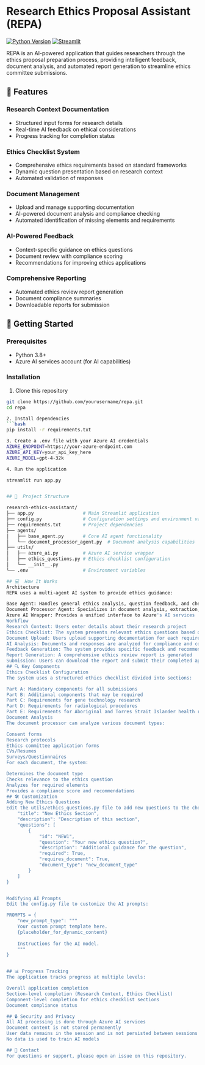 # Research Ethics Proposal Assistant (REPA)

[![Python Version](https://img.shields.io/badge/python-3.8%2B-blue.svg)](https://www.python.org/downloads/)
[![Streamlit](https://img.shields.io/badge/streamlit-1.15.0%2B-FF4B4B.svg)](https://streamlit.io/)

REPA is an AI-powered application that guides researchers through the ethics proposal preparation process, providing intelligent feedback, document analysis, and automated report generation to streamline ethics committee submissions.

## 🌟 Features

### Research Context Documentation
- Structured input forms for research details
- Real-time AI feedback on ethical considerations
- Progress tracking for completion status

### Ethics Checklist System
- Comprehensive ethics requirements based on standard frameworks
- Dynamic question presentation based on research context
- Automated validation of responses

### Document Management
- Upload and manage supporting documentation
- AI-powered document analysis and compliance checking
- Automated identification of missing elements and requirements

### AI-Powered Feedback
- Context-specific guidance on ethics questions
- Document review with compliance scoring
- Recommendations for improving ethics applications

### Comprehensive Reporting
- Automated ethics review report generation
- Document compliance summaries
- Downloadable reports for submission

## 🚀 Getting Started

### Prerequisites
- Python 3.8+
- Azure AI services account (for AI capabilities)

### Installation

1. Clone this repository
```bash
git clone https://github.com/yourusername/repa.git
cd repa

2. Install dependencies
```bash
pip install -r requirements.txt

3. Create a .env file with your Azure AI credentials
AZURE_ENDPOINT=https://your-azure-endpoint.com
AZURE_API_KEY=your_api_key_here
AZURE_MODEL=gpt-4-32k

4. Run the application

streamlit run app.py


## 🔧  Project Structure

research-ethics-assistant/
├── app.py                  # Main Streamlit application
├── config.py               # Configuration settings and environment variables
├── requirements.txt        # Project dependencies
├── agents/
│   ├── base_agent.py       # Core AI agent functionality
│   └── document_processor_agent.py  # Document analysis capabilities
├── utils/
│   ├── azure_ai.py         # Azure AI service wrapper
│   ├── ethics_questions.py # Ethics checklist configuration
│   └── __init__.py
└── .env                    # Environment variables 

## 💻  How It Works
Architecture
REPA uses a multi-agent AI system to provide ethics guidance:

Base Agent: Handles general ethics analysis, question feedback, and checklist validation
Document Processor Agent: Specializes in document analysis, extraction, and report generation
Azure AI Wrapper: Provides a unified interface to Azure's AI services
Workflow
Research Context: Users enter details about their research project
Ethics Checklist: The system presents relevant ethics questions based on the research context
Document Upload: Users upload supporting documentation for each requirement
AI Analysis: Documents and responses are analyzed for compliance and completeness
Feedback Generation: The system provides specific feedback and recommendations
Report Generation: A comprehensive ethics review report is generated
Submission: Users can download the report and submit their completed application
## 🔍 Key Components
Ethics Checklist Configuration
The system uses a structured ethics checklist divided into sections:

Part A: Mandatory components for all submissions
Part B: Additional components that may be required
Part C: Requirements for gene technology research
Part D: Requirements for radiological procedures
Part E: Requirements for Aboriginal and Torres Strait Islander health research
Document Analysis
The document processor can analyze various document types:

Consent forms
Research protocols
Ethics committee application forms
CVs/Resumes
Surveys/Questionnaires
For each document, the system:

Determines the document type
Checks relevance to the ethics question
Analyzes for required elements
Provides a compliance score and recommendations
## 🛠️ Customization
Adding New Ethics Questions
Edit the utils/ethics_questions.py file to add new questions to the checklist:"NEW_PART": {
    "title": "New Ethics Section",
    "description": "Description of this section",
    "questions": [
        {
            "id": "NEW1",
            "question": "Your new ethics question?",
            "description": "Additional guidance for the question",
            "required": True,
            "requires_document": True,
            "document_type": "new_document_type"
        }
    ]
}


Modifying AI Prompts
Edit the config.py file to customize the AI prompts:

PROMPTS = {
    "new_prompt_type": """
    Your custom prompt template here.
    {placeholder_for_dynamic_content}
    
    Instructions for the AI model.
    """
}


## 📊 Progress Tracking
The application tracks progress at multiple levels:

Overall application completion
Section-level completion (Research Context, Ethics Checklist)
Component-level completion for ethics checklist sections
Document compliance status

## 🔒 Security and Privacy
All AI processing is done through Azure AI services
Document content is not stored permanently
User data remains in the session and is not persisted between sessions
No data is used to train AI models

## 📧 Contact
For questions or support, please open an issue on this repository.

